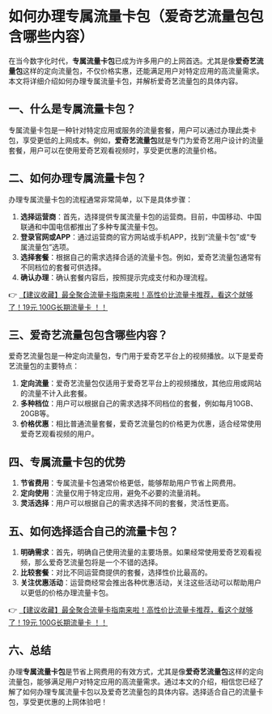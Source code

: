 # 如何办理专属流量卡包（爱奇艺流量包包含哪些内容）

在当今数字化时代，**专属流量卡包**已成为许多用户的上网首选。尤其是像**爱奇艺流量包**这样的定向流量包，不仅价格实惠，还能满足用户对特定应用的高流量需求。本文将详细介绍如何办理专属流量卡包，并解析爱奇艺流量包的具体内容。

## 一、什么是专属流量卡包？

专属流量卡包是一种针对特定应用或服务的流量套餐，用户可以通过办理此类卡包，享受更低的上网成本。例如，**爱奇艺流量包**就是专门为爱奇艺用户设计的流量套餐，用户可以在使用爱奇艺观看视频时，享受更优惠的流量价格。

## 二、如何办理专属流量卡包？

办理专属流量卡包的流程通常非常简单，以下是具体步骤：

1. **选择运营商**：首先，选择提供专属流量卡包的运营商。目前，中国移动、中国联通和中国电信都推出了多种专属流量卡包。
2. **登录官网或APP**：通过运营商的官方网站或手机APP，找到“流量卡包”或“专属流量包”选项。
3. **选择套餐**：根据自己的需求选择合适的流量卡包。例如，爱奇艺流量包通常有不同档位的套餐可供选择。
4. **确认办理**：确认套餐内容后，按照提示完成支付和办理流程。

👉 [【建议收藏】最全聚合流量卡指南来啦！高性价比流量卡推荐，看这个就够了！19元 100G长期流量卡 ！！](https://bit.ly/Liuliangka)

## 三、爱奇艺流量包包含哪些内容？

爱奇艺流量包是一种定向流量包，专门用于爱奇艺平台上的视频播放。以下是爱奇艺流量包的主要特点：

1. **定向流量**：爱奇艺流量包仅适用于爱奇艺平台上的视频播放，其他应用或网站的流量不计入此套餐。
2. **多种档位**：用户可以根据自己的需求选择不同档位的套餐，例如每月10GB、20GB等。
3. **价格优惠**：相比普通流量套餐，爱奇艺流量包的价格更为优惠，适合经常使用爱奇艺观看视频的用户。

## 四、专属流量卡包的优势

1. **节省费用**：专属流量卡包通常价格更低，能够帮助用户节省上网费用。
2. **定向使用**：流量仅用于特定应用，避免不必要的流量消耗。
3. **灵活选择**：用户可以根据自己的需求选择不同的套餐，灵活性更高。

## 五、如何选择适合自己的流量卡包？

1. **明确需求**：首先，明确自己使用流量的主要场景。如果经常使用爱奇艺观看视频，那么爱奇艺流量包将是一个不错的选择。
2. **比较套餐**：对比不同运营商提供的套餐，选择性价比最高的。
3. **关注优惠活动**：运营商经常会推出各种优惠活动，关注这些活动可以帮助用户以更低的价格办理流量卡包。

👉 [【建议收藏】最全聚合流量卡指南来啦！高性价比流量卡推荐，看这个就够了！19元 100G长期流量卡 ！！](https://bit.ly/Liuliangka)

## 六、总结

办理**专属流量卡包**是节省上网费用的有效方式，尤其是像**爱奇艺流量包**这样的定向流量包，能够满足用户对特定应用的高流量需求。通过本文的介绍，相信您已经了解了如何办理专属流量卡包以及爱奇艺流量包的具体内容。选择适合自己的流量卡包，享受更优惠的上网体验吧！